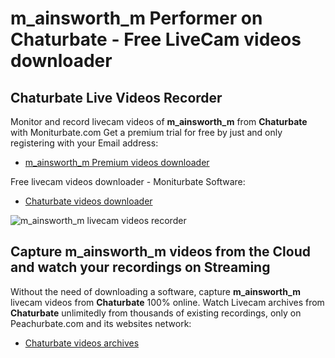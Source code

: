 # m_ainsworth_m Performer on Chaturbate - Free LiveCam videos downloader

## Chaturbate Live Videos Recorder

Monitor and record livecam videos of **m_ainsworth_m** from **Chaturbate** with Moniturbate.com
Get a premium trial for free by just and only registering with your Email address:
* [m_ainsworth_m Premium videos downloader](https://moniturbate.com/request-demo-licence-key.html)

Free livecam videos downloader - Moniturbate Software:
* [Chaturbate videos downloader](https://moniturbate.com/moniturbate-download-software.html)

![m_ainsworth_m livecam videos recorder](https://peachurnet.com/templates/moniturbate-software.png)


## Capture m_ainsworth_m videos from the Cloud and watch your recordings on Streaming

Without the need of downloading a software, capture **m_ainsworth_m** livecam videos from **Chaturbate** 100% online.
Watch Livecam archives from **Chaturbate** unlimitedly from thousands of existing recordings, only on Peachurbate.com and its websites network:
* [Chaturbate videos archives](https://peachurnet.com/)